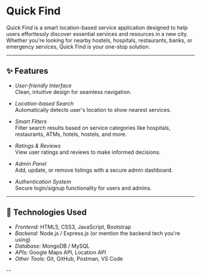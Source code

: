 # Quick Find

*Quick Find* is a smart location-based service application designed to help users effortlessly discover essential services and resources in a new city. Whether you're looking for nearby hostels, hospitals, restaurants, banks, or emergency services, Quick Find is your one-stop solution.

---

## :sparkles: Features

- *User-friendly Interface*  
  Clean, intuitive design for seamless navigation.

- *Location-based Search*  
  Automatically detects user's location to show nearest services.

- *Smart Filters*  
  Filter search results based on service categories like hospitals, restaurants, ATMs, hotels, hostels, and more.

- *Ratings & Reviews*  
  View user ratings and reviews to make informed decisions.

- *Admin Panel*  
  Add, update, or remove listings with a secure admin dashboard.

- *Authentication System*  
  Secure login/signup functionality for users and admins.

---

## :rocket: Technologies Used

- *Frontend:* HTML5, CSS3, JavaScript, Bootstrap  
- *Backend:* Node.js / Express.js (or mention the backend tech you're using)  
- *Database:* MongoDB / MySQL  
- *APIs:* Google Maps API, Location API  
- *Other Tools:* Git, GitHub, Postman, VS Code

--
